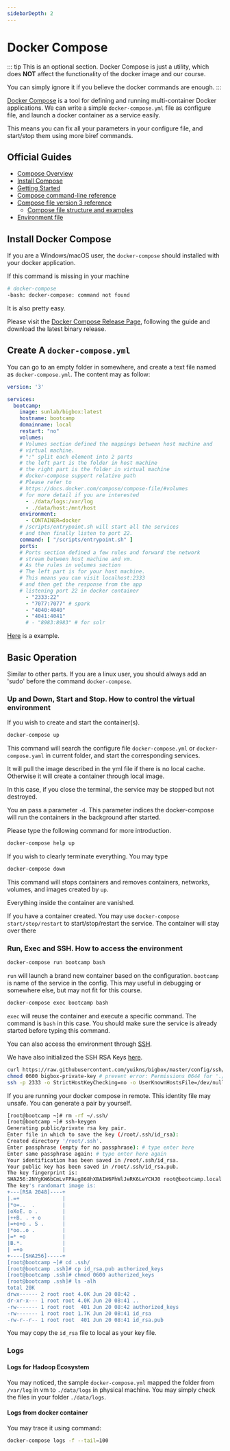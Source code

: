 ```yaml
---
sidebarDepth: 2
---
```

# Docker Compose

::: tip
This is an optional section. Docker Compose is just a utility, which does **NOT** affect the functionality of the docker image and our course.

You can simply ignore it if you believe the docker commands are enough.
:::

[Docker Compose](https://docs.docker.com/compose/) is a tool for defining and running multi-container Docker applications. We can write a simple `docker-compose.yml` file as configure file, and launch a docker container as a service easily.

This means you can fix all your parameters in your configure file, and start/stop them using more biref commands.

## Official Guides

+ [Compose Overview](https://docs.docker.com/compose/overview/)
+ [Install Compose](https://docs.docker.com/compose/install/)
+ [Getting Started](https://docs.docker.com/compose/gettingstarted/)
+ [Compose command-line reference](https://docs.docker.com/compose/reference/)
+ [Compose file version 3 reference](https://docs.docker.com/compose/compose-file/)
  + [Compose file structure and examples](https://docs.docker.com/compose/compose-file/#compose-file-structure-and-examples)
+ [Environment file](https://docs.docker.com/compose/env-file/)

## Install Docker Compose

If you are a Windows/macOS user, the `docker-compose` should installed with your docker application.

If this command is missing in your machine

```bash
# docker-compose
-bash: docker-compose: command not found
```

It is also pretty easy.

Please visit the [Docker Compose Release Page](https://github.com/docker/compose/releases), following the guide and download the latest binary release.

## Create A `docker-compose.yml`

You can go to an empty folder in somewhere, and create a text file named as `docker-compose.yml`. The content may as follow:

```yaml
version: '3'

services:
  bootcamp:
    image: sunlab/bigbox:latest
    hostname: bootcamp
    domainname: local
    restart: "no"
    volumes:
    # Volumes section defined the mappings between host machine and
    # virtual machine.
    # ":" split each element into 2 parts
    # the left part is the folder in host machine
    # the right part is the folder in virtual machine
    # docker-compose support relative path
    # Please refer to
    # https://docs.docker.com/compose/compose-file/#volumes
    # for more detail if you are interested
      - ./data/logs:/var/log
      - ./data/host:/mnt/host
    environment:
      - CONTAINER=docker
    # /scripts/entrypoint.sh will start all the services
    # and then finally listen to port 22.
    command: [ "/scripts/entrypoint.sh" ]
    ports:
    # Ports section defined a few rules and forward the network
    # stream between host machine and vm.
    # As the rules in volumes section
    # The left part is for your host machine.
    # This means you can visit localhost:2333
    # and then get the response from the app
    # listening port 22 in docker container 
      - "2333:22"
      - "7077:7077" # spark
      - "4040:4040"
      - "4041:4041"
      # - "8983:8983" # for solr
```

[Here](https://github.com/yuikns/bigbox/tree/master/example) is a example.

## Basic Operation

Similar to other parts. If you are a linux user, you should always add an 'sudo' before the command `docker-compose`.

### Up and Down, Start and Stop. How to control the virtual environment

If you wish to create and start the container(s).

```bash
docker-compose up
```

This command will search the configure file `docker-compose.yml` or `docker-compose.yaml` in current folder, and start the corresponding services.

It will pull the image described in the yml file if there is no local cache. Otherwise it will create a container through local image.

In this case, if you close the terminal, the service may be stopped but not destroyed.

You an pass a parameter `-d`. This parameter indices the docker-compose will run the containers in the background after started.

Please type the following command for more introduction.

```bash
docker-compose help up
```

If you wish to clearly terminate everything. You may type

```bash
docker-compose down
```

This command will stops containers and removes containers, networks, volumes, and images created by `up`.

Everything inside the container are vanished.

If you have a container created. You may use `docker-compose start/stop/restart` to start/stop/restart the service. The container will stay over there

### Run, Exec and SSH. How to access the environment

```bash
docker-compose run bootcamp bash
```

`run` will launch a brand new container based on the configuration. `bootcamp` is name of the service in the config. This may useful in debugging or somewhere else, but may not fit for this course.

```bash
docker-compose exec bootcamp bash
```

`exec` will reuse the container and execute a specific command. The command is `bash` in this case. You should make sure the service is already started before typing this command.

You can also access the environment through [SSH](https://www.openssh.com/).

We have also initialized the SSH RSA Keys [here](https://github.com/yuikns/bigbox/tree/master/config/ssh).

```bash
curl https://raw.githubusercontent.com/yuikns/bigbox/master/config/ssh/id_rsa -o bigbox-private-key
chmod 0600 bigbox-private-key # prevent error: Permissions 0644 for './bigbox-private-key' are too open.
ssh -p 2333 -o StrictHostKeyChecking=no -o UserKnownHostsFile=/dev/null -i bigbox-private-key root@127.0.0.1
```

If you are running your docker compose in remote. This identity file may unsafe. You can generate a pair by yourself.

```bash
[root@bootcamp ~]# rm -rf ~/.ssh/
[root@bootcamp ~]# ssh-keygen
Generating public/private rsa key pair.
Enter file in which to save the key (/root/.ssh/id_rsa):
Created directory '/root/.ssh'.
Enter passphrase (empty for no passphrase): # type enter here
Enter same passphrase again: # type enter here again
Your identification has been saved in /root/.ssh/id_rsa.
Your public key has been saved in /root/.ssh/id_rsa.pub.
The key fingerprint is:
SHA256:2NYgKW6bCmLvFPAug868hXBAIW6PhWlJeRK6LeYCHJ0 root@bootcamp.local
The key's randomart image is:
+---[RSA 2048]----+
|.=+              |
|*o=..  .         |
|oXoE. o .        |
|++B. . + o       |
|=+o+o . S .      |
|*oo..o .         |
|=* +o            |
|B.*.             |
| =+o             |
+----[SHA256]-----+
[root@bootcamp ~]# cd .ssh/
[root@bootcamp .ssh]# cp id_rsa.pub authorized_keys
[root@bootcamp .ssh]# chmod 0600 authorized_keys
[root@bootcamp .ssh]# ls -alh
total 20K
drwx------ 2 root root 4.0K Jun 20 08:42 .
dr-xr-x--- 1 root root 4.0K Jun 20 08:41 ..
-rw------- 1 root root  401 Jun 20 08:42 authorized_keys
-rw------- 1 root root 1.7K Jun 20 08:41 id_rsa
-rw-r--r-- 1 root root  401 Jun 20 08:41 id_rsa.pub
```

You may copy the `id_rsa` file to local as your key file.

### Logs

#### Logs for Hadoop Ecosystem

You may noticed, the sample `docker-compose.yml` mapped the folder from `/var/log` in vm to `./data/logs` in physical machine. You may simply check the files in your folder `./data/logs`.

#### Logs from docker container

You may trace it using command:

```bash
docker-compose logs -f --tail=100
```
